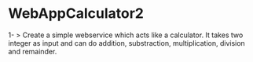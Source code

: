 # WebAppCalculator2

1- > Create a simple webservice which acts like a calculator. It takes two integer as input and can do addition, substraction, multiplication, division and remainder.
